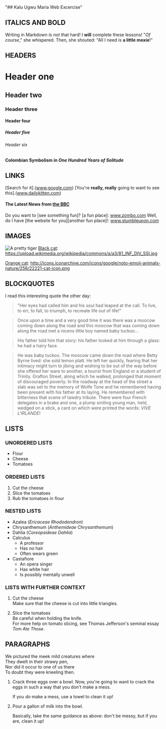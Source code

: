 "## Kalu Ugwu Maria Web Excercise"
## ITALICS AND BOLD
Writing in Markdown is _not_ that hard!
I **will** complete these lessons!
 "_Of course_," she whispered. Then, she shouted: "All I need is **a little moxie**!"
## HEADERS
# Header one
## Header two
### Header three
#### Header four
##### Header five
###### Header six
#### Colombian Symbolism in _One Hundred Years of Solitude_
## LINKS
[Search for it].(www.google.com)
[You're **really, really** going to want to see this].(www.dailykitten.com)
#### The Latest News from [the BBC](www.bbc.com/news)
Do you want to [see something fun]? [a fun place]: www.zombo.com
Well, do I have [the website for you][another fun place]!: www.stumbleupon.com
## IMAGES
![A pretty tiger](https://upload.wikimedia.org/wikipedia/commons/5/56/Tiger.50.jpg)
[Black cat][Black]: https://upload.wikimedia.org/wikipedia/commons/a/a3/81_INF_DIV_SSI.jpg

[Orange cat][Orange]:   http://icons.iconarchive.com/icons/google/noto-emoji-animals-nature/256/22221-cat-icon.png

[Black]: https://upload.wikimedia.org/wikipedia/commons/a/a3/81_INF_DIV_SSI.jpg

[Orange]: http://icons.iconarchive.com/icons/google/noto-emoji-animals-nature/256/22221-cat-icon.png
## BLOCKQUOTES
I read this interesting quote the other day:

> "Her eyes had called him and his soul had leaped at the call. To live, to err, to fall, to triumph, to recreate life out of life!"

>Once upon a time and a very good time it was there was a moocow coming down along the road and this moocow that was coming down along the road met a nicens little boy named baby tuckoo...

>His father told him that story: his father looked at him through a glass: he had a hairy face.

>He was baby tuckoo. The moocow came down the road where Betty Byrne lived: she sold lemon platt.
>He left her quickly, fearing that her intimacy might turn to jibing and wishing to be out of the way before she offered her ware to another, a tourist from England or a student of Trinity. Grafton Street, along which he walked, prolonged that moment of discouraged poverty. In the roadway at the head of the street a slab was set to the memory of Wolfe Tone and he remembered having been present with his father at its laying. He remembered with bitterness that scene of tawdry tribute. There were four French delegates in a brake and one, a plump smiling young man, held, wedged on a stick, a card on which were printed the words: _VIVE L'IRLANDE_!
## LISTS
### UNORDERED LISTS
* Flour 
* Cheese
* Tomatoes
### ORDERED LISTS
1. Cut the cheese 
2. Slice the tomatoes 
3. Rub the tomatoes in flour
### NESTED LISTS
* Azalea (_Ericaceae Rhododendron_)
* Chrysanthemum (_Anthemideae Chrysanthemum_)
* Dahlia (_Coreopsideae Dahlia_)
* Calculus 
    * A professor 
    * Has no hair 
    * Often wears green
* Castafiore 
    * An opera singer 
    * Has white hair 
    * Is possibly mentally unwell
### LISTS WITH FURTHER CONTEXT
 1. Cut the cheese   
    Make sure that the cheese is cut into little triangles.

2. Slice the tomatoes   
    Be careful when holding the knife.    
    For more help on tomato slicing, see Thomas Jefferson's   seminal essay _Tom Ate Those_.
## PARAGRAPHS
We pictured the meek mild creatures where  
They dwelt in their strawy pen,  
Nor did it occur to one of us there  
To doubt they were kneeling then.  
1. Crack three eggs over a bowl.
   Now, you're going to want to crack the eggs in such a way that you don't make a mess.

   If you _do_ make a mess, use a towel to clean it up!

2. Pour a gallon of milk into the bowl.

   Basically, take the same guidance as above: don't be messy, but if you are, clean it up!